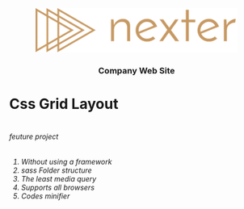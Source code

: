 
 <p align="center">
    <img alt="logo" src="media/images/logo.png" width="400" />
</p>

<h3 align="center">Company Web Site </h3>
<h1>Css Grid Layout<h1> 
<h6>feuture project<h6>
 
  
 <ol>
    <li>Without using a framework
    <li>sass Folder structure
    <li>The least media query
    <li>Supports all browsers
    <li>Codes minifier
 </ol>

   
      
